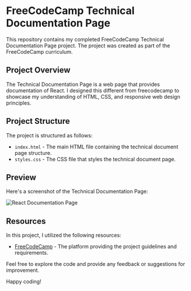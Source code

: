 # FreeCodeCamp Technical Documentation Page

This repository contains my completed FreeCodeCamp Technical Documentation Page project. The project was created as part of the FreeCodeCamp curriculum.

## Project Overview

The Technical Documentation Page is a web page that provides documentation of React. I designed this different from freecodecamp to showcase my understanding of HTML, CSS, and responsive web design principles.

## Project Structure

The project is structured as follows:

- `index.html` - The main HTML file containing the technical document page structure.
- `styles.css` - The CSS file that styles the technical document page.

## Preview

Here's a screenshot of the Technical Documentation Page:

![React Documentation Page](https://github.com/krushnarout/Technical-Documentation-Page/assets/129386740/ef3b90cc-6d02-4543-8a50-1fa73e79609e)



## Resources

In this project, I utilized the following resources:

- [FreeCodeCamp](https://www.freecodecamp.org/) - The platform providing the project guidelines and requirements.

Feel free to explore the code and provide any feedback or suggestions for improvement.

Happy coding!
